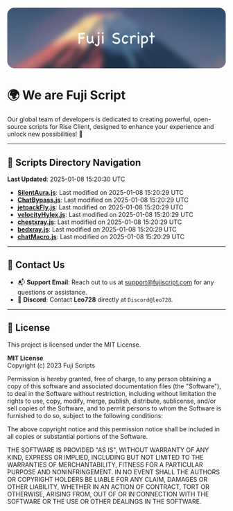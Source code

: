 ![Banner](.github/b.webp)

# 🌍 **We are Fuji Script**

Our global team of developers is dedicated to creating powerful, open-source scripts for Rise Client, designed to enhance your experience and unlock new possibilities! 🌟

---
<!-- SCRIPTS_NAVIGATION_START -->
## 📂 **Scripts Directory Navigation**

**Last Updated**: 2025-01-08 15:20:30 UTC

- **[SilentAura.js](scripts/SilentAura.js)**: Last modified on 2025-01-08 15:20:29 UTC
- **[ChatBypass.js](scripts/ChatBypass.js)**: Last modified on 2025-01-08 15:20:29 UTC
- **[jetpackFly.js](scripts/jetpackFly.js)**: Last modified on 2025-01-08 15:20:29 UTC
- **[velocityHylex.js](scripts/velocityHylex.js)**: Last modified on 2025-01-08 15:20:29 UTC
- **[chestxray.js](scripts/chestxray.js)**: Last modified on 2025-01-08 15:20:29 UTC
- **[bedxray.js](scripts/bedxray.js)**: Last modified on 2025-01-08 15:20:29 UTC
- **[chatMacro.js](scripts/chatMacro.js)**: Last modified on 2025-01-08 15:20:29 UTC

<!-- SCRIPTS_NAVIGATION_END -->

---

## 💬 **Contact Us**  
- 📬 **Support Email**: Reach out to us at [support@fujiscript.com](mailto:support@fujiscript.com) for any questions or assistance.  
- 💬 **Discord**: Contact **Leo728** directly at `Discord@leo728`.

---

## 📜 **License**

This project is licensed under the MIT License.  

**MIT License**  
Copyright (c) 2023 Fuji Scripts  

Permission is hereby granted, free of charge, to any person obtaining a copy of this software and associated documentation files (the "Software"), to deal in the Software without restriction, including without limitation the rights to use, copy, modify, merge, publish, distribute, sublicense, and/or sell copies of the Software, and to permit persons to whom the Software is furnished to do so, subject to the following conditions:  

The above copyright notice and this permission notice shall be included in all copies or substantial portions of the Software.  

THE SOFTWARE IS PROVIDED "AS IS", WITHOUT WARRANTY OF ANY KIND, EXPRESS OR IMPLIED, INCLUDING BUT NOT LIMITED TO THE WARRANTIES OF MERCHANTABILITY, FITNESS FOR A PARTICULAR PURPOSE AND NONINFRINGEMENT. IN NO EVENT SHALL THE AUTHORS OR COPYRIGHT HOLDERS BE LIABLE FOR ANY CLAIM, DAMAGES OR OTHER LIABILITY, WHETHER IN AN ACTION OF CONTRACT, TORT OR OTHERWISE, ARISING FROM, OUT OF OR IN CONNECTION WITH THE SOFTWARE OR THE USE OR OTHER DEALINGS IN THE SOFTWARE.  
